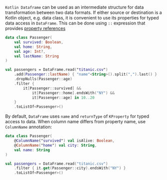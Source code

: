 [//]: # (title: KProperties API)

<!---IMPORT org.jetbrains.kotlinx.dataframe.samples.api.ApiLevels-->

`Kotlin Dataframe` can be used as an intermediate structure for data transformation between two data formats. If either source or destination is a Kotlin object, e.g. data class, it is convenient to use its properties for typed data access in `DataFrame`.
This can be done using `::` expression that provides [property references](https://kotlinlang.org/api/latest/jvm/stdlib/kotlin.reflect/-k-property/)

<!---FUN kproperties1-->

```kotlin
data class Passenger(
    val survived: Boolean,
    val home: String,
    val age: Int?,
    val lastName: String
)

val passengers = DataFrame.read("titanic.csv")
    .add(Passenger::lastName) { "name"<String>().split(",").last() }
    .dropNulls(Passenger::age)
    .filter {
        it[Passenger::survived] &&
            it[Passenger::home].endsWith("NY") &&
            it[Passenger::age] in 10..20
    }
    .toListOf<Passenger>()
```

<!---END-->

By default, `DataFrame` uses `name` and `returnType` of `KProperty` for typed access to data. When column name differs from property name, use `ColumnName` annotation:  

<!---FUN kproperties2-->

```kotlin
data class Passenger(
    @ColumnName("survived") val isAlive: Boolean,
    @ColumnName("home") val city: String,
    val name: String
)

val passengers = DataFrame.read("titanic.csv")
    .filter { it.get(Passenger::city).endsWith("NY") }
    .toListOf<Passenger>()
```

<!---END-->
